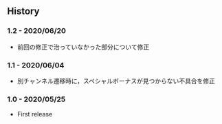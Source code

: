 ## History

### 1.2 - 2020/06/20

- 前回の修正で治っていなかった部分について修正

### 1.1 - 2020/06/04

- 別チャンネル遷移時に，スペシャルボーナスが見つからない不具合を修正

### 1.0 - 2020/05/25

- First release
